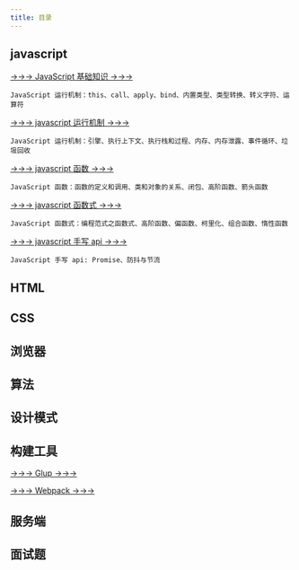 ```yaml
---
title: 目录
---
```


## javascript

[→→→ JavaScript 基础知识 →→→](/前端/JavaScript/JavaScript基础知识/01-this.html)

```
JavaScript 运行机制：this、call、apply、bind、内置类型、类型转换、转义字符、运算符
```

[→→→ javascript 运行机制 →→→](/前端/JavaScript/JavaScript运行机制/01-javascript引擎.html)

```
JavaScript 运行机制：引擎、执行上下文、执行栈和过程、内存、内存泄露、事件循环、垃圾回收
```

[→→→ javascript 函数 →→→](/前端/JavaScript/函数/01-定义函数的方式.html)

```
JavaScript 函数：函数的定义和调用、类和对象的关系、闭包、高阶函数、箭头函数
```

[→→→ javascript 函数式 →→→](/前端/JavaScript/函数式编程/01-函数式入门.html)

```
JavaScript 函数式：编程范式之函数式、高阶函数、偏函数、柯里化、组合函数、惰性函数
```

[→→→ javascript 手写 api →→→](/前端/JavaScript/手写api/01-Promise.html)

```
JavaScript 手写 api: Promise、防抖与节流
```

## HTML

## CSS

## 浏览器

## 算法

## 设计模式

## 构建工具

[→→→ Glup →→→](/前端/构建工具/01-Gulp.html)

[→→→ Webpack →→→](/前端/构建工具/02-Webpack.html)

## 服务端

## 面试题
